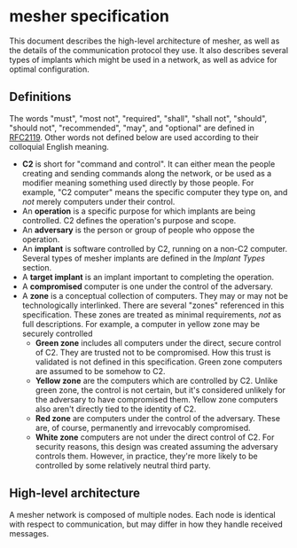 # mesher specification

This document describes the high-level architecture of mesher, as well as the details of the communication protocol they use.
It also describes several types of implants which might be used in a network, as well as advice for optimal configuration.

## Definitions

The words "must", "most not", "required", "shall", "shall not", "should", "should not", "recommended", "may", and "optional" are defined in [RFC2119].
Other words not defined below are used according to their colloquial English meaning.

-   **C2** is short for "command and control".
    It can either mean the people creating and sending commands along the network, or be used as a modifier meaning something used directly by those people.
    For example, "C2 computer" means the specific computer they type on, and _not_ merely computers under their control.
-   An **operation** is a specific purpose for which implants are being controlled.
    C2 defines the operation's purpose and scope.
-   An **adversary** is the person or group of people who oppose the operation.
-   An **implant** is software controlled by C2, running on a non-C2 computer.
    Several types of mesher implants are defined in the _Implant Types_ section.
-   A **target implant** is an implant important to completing the operation.
-   A **compromised** computer is one under the control of the adversary.
-   A **zone** is a conceptual collection of computers.
    They may or may not be technologically interlinked.
    There are several "zones" referenced in this specification.
    These zones are treated as minimal requirements, _not_ as full descriptions.
    For example, a computer in yellow zone may be securely controlled
    -   **Green zone** includes all computers under the direct, secure control of C2.
        They are trusted not to be compromised.
        How this trust is validated is not defined in this specification.
        Green zone computers are assumed to be somehow to C2.
    -   **Yellow zone** are the computers which are controlled by C2.
        Unlike green zone, the control is not certain, but it's considered unlikely for the adversary to have compromised them.
        Yellow zone computers also aren't directly tied to the identity of C2.
    -   **Red zone** are computers under the control of the adversary.
        These are, of course, permanently and irrevocably compromised.
    -   **White zone** computers are not under the direct control of C2.
        For security reasons, this design was created assuming the adversary controls them.
        However, in practice, they're more likely to be controlled by some relatively neutral third party.

## High-level architecture

A mesher network is composed of multiple nodes.
Each node is identical with respect to communication, but may differ in how they handle received messages.

 [RFC2119]: https://www.ietf.org/rfc/rfc2119.txt
